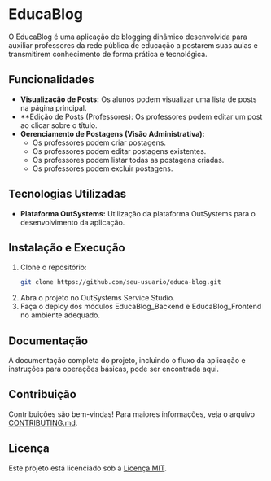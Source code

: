 # EducaBlog

O EducaBlog é uma aplicação de blogging dinâmico desenvolvida para auxiliar professores da rede pública de educação a postarem suas aulas e transmitirem conhecimento de forma prática e tecnológica.

## Funcionalidades

- **Visualização de Posts:** Os alunos podem visualizar uma lista de posts na página principal.
- **Edição de Posts (Professores): Os professores podem editar um post ao clicar sobre o título.
- **Gerenciamento de Postagens (Visão Administrativa):**
    - Os professores podem criar postagens.
    - Os professores podem editar postagens existentes.
    - Os professores podem listar todas as postagens criadas.
    - Os professores podem excluir postagens.

## Tecnologias Utilizadas

- **Plataforma OutSystems:** Utilização da plataforma OutSystems para o desenvolvimento da aplicação.

## Instalação e Execução

1. Clone o repositório:
   ```sh
   git clone https://github.com/seu-usuario/educa-blog.git
2. Abra o projeto no OutSystems Service Studio.
3. Faça o deploy dos módulos EducaBlog_Backend e EducaBlog_Frontend no ambiente adequado.

## Documentação
A documentação completa do projeto, incluindo o fluxo da aplicação e instruções para operações básicas, pode ser encontrada aqui.

## Contribuição
Contribuições são bem-vindas! Para maiores informações, veja o arquivo [CONTRIBUTING.md](https://github.com/thwanyleles/educa-blog/blob/master/CONTRIBUTING.md).

## Licença
Este projeto está licenciado sob a [Licença MIT](LICENSE).